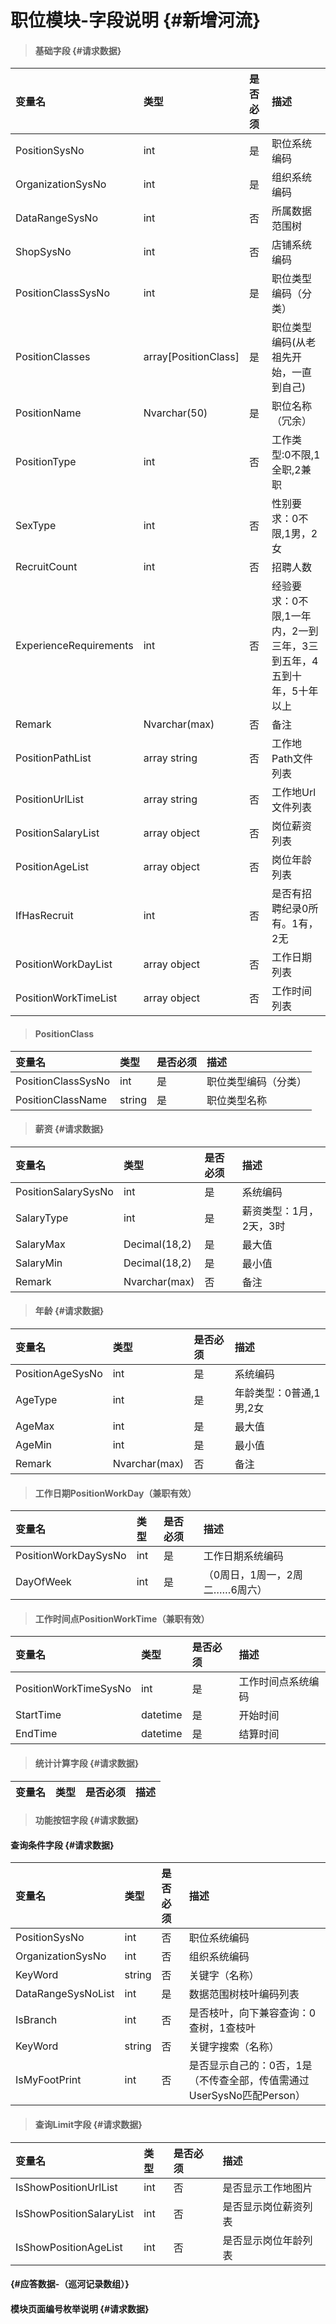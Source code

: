# 职位模块-字段说明 {#新增河流}

> #### 基础字段 {#请求数据}

| 变量名 | 类型 | 是否必须 | 描述 |
| :--- | :--- | :--- | :--- |
| PositionSysNo | int | 是 | 职位系统编码 |
| OrganizationSysNo | int | 是 | 组织系统编码 |
| DataRangeSysNo | int | 否 | 所属数据范围树 |
| ShopSysNo | int | 否 | 店铺系统编码 |
| PositionClassSysNo | int | 是 | 职位类型编码（分类） |
| PositionClasses| array[PositionClass] | 是 | 职位类型编码(从老祖先开始，一直到自己) |
| PositionName | Nvarchar\(50\) | 是 | 职位名称（冗余） |
| PositionType | int | 否 | 工作类型:0不限,1全职,2兼职 |
| SexType | int | 否 | 性别要求：0不限,1男，2女 |
| RecruitCount | int | 否 | 招聘人数 |
| ExperienceRequirements | int | 否 | 经验要求：0不限,1一年内，2一到三年，3三到五年，4五到十年，5十年以上 |
| Remark | Nvarchar\(max\) | 否 | 备注 |
| PositionPathList | array string | 否 | 工作地Path文件列表 |
| PositionUrlList | array string | 否 | 工作地Url文件列表 |
| PositionSalaryList | array object | 否 | 岗位薪资列表 |
| PositionAgeList | array object | 否 | 岗位年龄列表 |
| IfHasRecruit | int | 否 | 是否有招聘纪录0所有。1有，2无 |
| PositionWorkDayList | array object | 否 | 工作日期列表 |
| PositionWorkTimeList | array object | 否 | 工作时间列表 |


> #### PositionClass
| 变量名 | 类型 | 是否必须 | 描述 |
| :--- | :--- | :--- | :--- |
| PositionClassSysNo | int | 是 | 职位类型编码（分类）  |
| PositionClassName| string| 是 |职位类型名称  |



> #### 薪资 {#请求数据}

| 变量名 | 类型 | 是否必须 | 描述 |
| :--- | :--- | :--- | :--- |
| PositionSalarySysNo | int | 是 | 系统编码 |
| SalaryType | int | 是 | 薪资类型：1月，2天，3时 |
| SalaryMax | Decimal\(18,2\) | 是 | 最大值 |
| SalaryMin | Decimal\(18,2\) | 是 | 最小值 |
| Remark | Nvarchar\(max\) | 否 | 备注 |

> #### 年龄 {#请求数据}

| 变量名 | 类型 | 是否必须 | 描述 |
| :--- | :--- | :--- | :--- |
| PositionAgeSysNo | int | 是 | 系统编码 |
| AgeType | int | 是 | 年龄类型：0普通,1男,2女 |
| AgeMax | int | 是 | 最大值 |
| AgeMin | int | 是 | 最小值 |
| Remark | Nvarchar\(max\) | 否 | 备注 |

> #### 工作日期PositionWorkDay（兼职有效）

| 变量名 | 类型 | 是否必须 | 描述 |
| :--- | :--- | :--- | :--- |
| PositionWorkDaySysNo | int | 是 | 工作日期系统编码|
| DayOfWeek | int | 是 | （0周日，1周一，2周二……6周六） |

> #### 工作时间点PositionWorkTime（兼职有效）

| 变量名 | 类型 | 是否必须 | 描述 |
| :--- | :--- | :--- | :--- |
| PositionWorkTimeSysNo | int | 是 | 工作时间点系统编码|
| StartTime | datetime | 是 |开始时间 |
| EndTime | datetime | 是 |结算时间 |






> #### 统计计算字段 {#请求数据}

| 变量名 | 类型 | 是否必须 | 描述 |
| :--- | :--- | :--- | :--- |


> #### 功能按钮字段 {#请求数据}

#### 查询条件字段 {#请求数据}

| 变量名 | 类型 | 是否必须 | 描述 |
| :--- | :--- | :--- | :--- |
| PositionSysNo | int | 否 | 职位系统编码 |
| OrganizationSysNo | int |否| 组织系统编码 |
| KeyWord | string | 否 | 关键字（名称） |
| DataRangeSysNoList | int | 是 | 数据范围树枝叶编码列表 |
| IsBranch | int | 否 | 是否枝叶，向下兼容查询：0查树，1查枝叶 |
| KeyWord | string | 否 | 关键字搜索（名称） |
| IsMyFootPrint | int | 否 | 是否显示自己的：0否，1是（不传查全部，传值需通过UserSysNo匹配Person） |

> #### 查询Limit字段 {#请求数据}

| 变量名 | 类型 | 是否必须 | 描述 |
| :--- | :--- | :--- | :--- |
| IsShowPositionUrlList | int | 否 | 是否显示工作地图片 |
| IsShowPositionSalaryList | int | 否 | 是否显示岗位薪资列表 |
| IsShowPositionAgeList | int | 否 | 是否显示岗位年龄列表 |

####  {#应答数据-（巡河记录数组）}

#### 模块页面编号枚举说明 {#请求数据}



